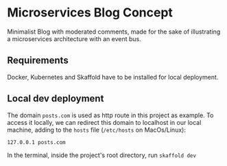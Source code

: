 # Microservices Blog Concept

Minimalist Blog with moderated comments, made for the sake of illustrating a microservices architecture with an event bus.

## Requirements
Docker, Kubernetes and Skaffold have to be installed for local deployment.

## Local dev deployment
The domain `posts.com` is used as http route in this project as example. To access it locally, we can redirect this domain to localhost in our local machine, adding to the `hosts` file (`/etc/hosts` on MacOs/Linux):

`127.0.0.1 posts.com`

In the terminal, inside the project's root directory, run `skaffold dev`




